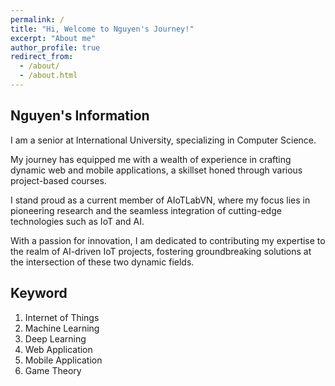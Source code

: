 ```yaml
---
permalink: /
title: "Hi, Welcome to Nguyen's Journey!"
excerpt: "About me"
author_profile: true
redirect_from: 
  - /about/
  - /about.html
---
```


Nguyen's Information
------
I am a senior at International University, specializing in Computer Science.

My journey has equipped me with a wealth of experience in crafting dynamic web and mobile applications, a skillset honed through various project-based courses.

I stand proud as a current member of AIoTLabVN, where my focus lies in pioneering research and the seamless integration of cutting-edge technologies such as IoT and AI.

With a passion for innovation, I am dedicated to contributing my expertise to the realm of AI-driven IoT projects, fostering groundbreaking solutions at the intersection of these two dynamic fields.

Keyword
------
1. Internet of Things
2. Machine Learning
3. Deep Learning
4. Web Application
5. Mobile Application
6. Game Theory
